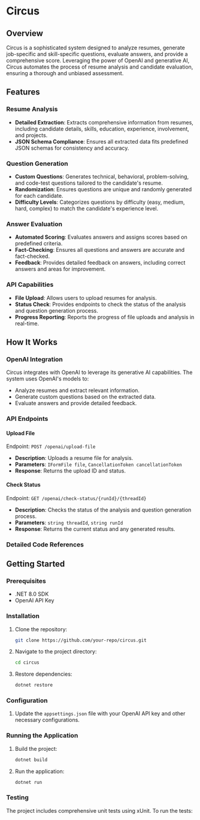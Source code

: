 # Circus

## Overview

Circus is a sophisticated system designed to analyze resumes, generate job-specific and skill-specific questions, evaluate answers, and provide a comprehensive score. Leveraging the power of OpenAI and generative AI, Circus automates the process of resume analysis and candidate evaluation, ensuring a thorough and unbiased assessment.

## Features

### Resume Analysis
- **Detailed Extraction**: Extracts comprehensive information from resumes, including candidate details, skills, education, experience, involvement, and projects.
- **JSON Schema Compliance**: Ensures all extracted data fits predefined JSON schemas for consistency and accuracy.

### Question Generation
- **Custom Questions**: Generates technical, behavioral, problem-solving, and code-test questions tailored to the candidate's resume.
- **Randomization**: Ensures questions are unique and randomly generated for each candidate.
- **Difficulty Levels**: Categorizes questions by difficulty (easy, medium, hard, complex) to match the candidate's experience level.

### Answer Evaluation
- **Automated Scoring**: Evaluates answers and assigns scores based on predefined criteria.
- **Fact-Checking**: Ensures all questions and answers are accurate and fact-checked.
- **Feedback**: Provides detailed feedback on answers, including correct answers and areas for improvement.

### API Capabilities
- **File Upload**: Allows users to upload resumes for analysis.
- **Status Check**: Provides endpoints to check the status of the analysis and question generation process.
- **Progress Reporting**: Reports the progress of file uploads and analysis in real-time.

## How It Works

### OpenAI Integration
Circus integrates with OpenAI to leverage its generative AI capabilities. The system uses OpenAI's models to:
- Analyze resumes and extract relevant information.
- Generate custom questions based on the extracted data.
- Evaluate answers and provide detailed feedback.

### API Endpoints

#### Upload File
Endpoint: `POST /openai/upload-file`
- **Description**: Uploads a resume file for analysis.
- **Parameters**: `IFormFile file`, `CancellationToken cancellationToken`
- **Response**: Returns the upload ID and status.

#### Check Status
Endpoint: `GET /openai/check-status/{runId}/{threadId}`
- **Description**: Checks the status of the analysis and question generation process.
- **Parameters**: `string threadId`, `string runId`
- **Response**: Returns the current status and any generated results.

### Detailed Code References


## Getting Started

### Prerequisites
- .NET 8.0 SDK
- OpenAI API Key

### Installation
1. Clone the repository:
   ```sh
   git clone https://github.com/your-repo/circus.git
   ```
2. Navigate to the project directory:
   ```sh
   cd circus
   ```
3. Restore dependencies:
   ```sh
   dotnet restore
   ```

### Configuration
1. Update the `appsettings.json` file with your OpenAI API key and other necessary configurations.

### Running the Application
1. Build the project:
   ```sh
   dotnet build
   ```
2. Run the application:
   ```sh
   dotnet run
   ```

### Testing
The project includes comprehensive unit tests using xUnit. To run the tests:
